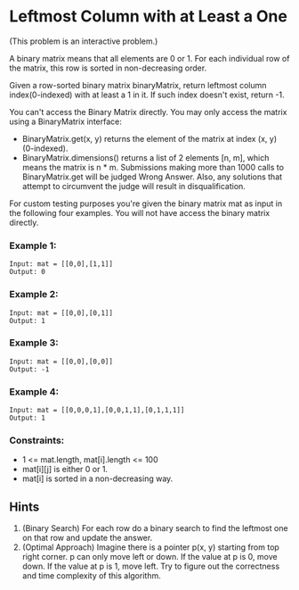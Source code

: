 # Leftmost Column with at Least a One

(This problem is an interactive problem.)

A binary matrix means that all elements are 0 or 1. For each individual row of the matrix, this row is sorted in non-decreasing order.

Given a row-sorted binary matrix binaryMatrix, return leftmost column index(0-indexed) with at least a 1 in it. If such index doesn't exist, return -1.

You can't access the Binary Matrix directly.  You may only access the matrix using a BinaryMatrix interface:

- BinaryMatrix.get(x, y) returns the element of the matrix at index (x, y) (0-indexed).
- BinaryMatrix.dimensions() returns a list of 2 elements [n, m], which means the matrix is n * m.
Submissions making more than 1000 calls to BinaryMatrix.get will be judged Wrong Answer.  Also, any solutions that attempt to circumvent the judge will result in disqualification.

For custom testing purposes you're given the binary matrix mat as input in the following four examples. You will not have access the binary matrix directly.

### Example 1:
```
Input: mat = [[0,0],[1,1]]
Output: 0
```

### Example 2:
```
Input: mat = [[0,0],[0,1]]
Output: 1
```

### Example 3:
```
Input: mat = [[0,0],[0,0]]
Output: -1
```

### Example 4:
```
Input: mat = [[0,0,0,1],[0,0,1,1],[0,1,1,1]]
Output: 1
```

### Constraints:
- 1 <= mat.length, mat[i].length <= 100
- mat[i][j] is either 0 or 1.
- mat[i] is sorted in a non-decreasing way.

## Hints
1. (Binary Search) For each row do a binary search to find the leftmost one on that row and update the answer.
2. (Optimal Approach) Imagine there is a pointer p(x, y) starting from top right corner. p can only move left or down. If the value at p is 0, move down. If the value at p is 1, move left. Try to figure out the correctness and time complexity of this algorithm.

